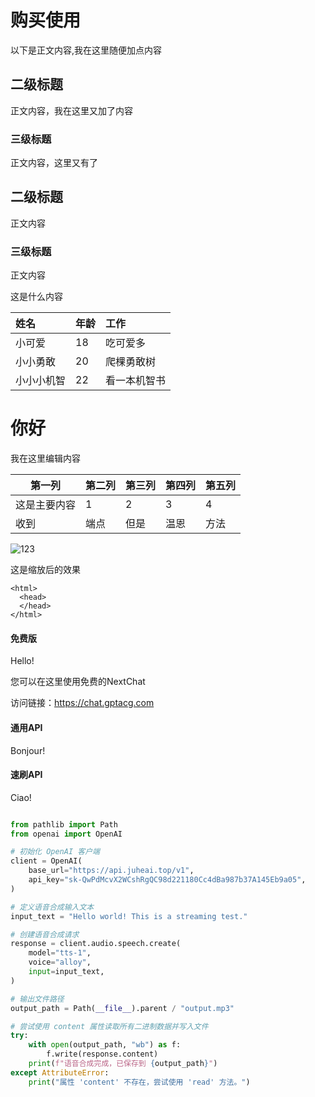 # 购买使用

以下是正文内容,我在这里随便加点内容

## 二级标题

正文内容，我在这里又加了内容

### 三级标题

正文内容，这里又有了

## 二级标题

正文内容

### 三级标题

正文内容

这是什么内容

| 姓名       | 年龄 | 工作         |
| :--------- | :--- | :----------- |
| 小可爱     | 18   | 吃可爱多     |
| 小小勇敢   | 20   | 爬棵勇敢树   |
| 小小小机智 | 22   | 看一本机智书 |

# 你好

我在这里编辑内容

| 第一列       | 第二列 | 第三列 | 第四列 | 第五列 |
| ------------ | ------ | ------ | ------ | ------ |
| 这是主要内容 | 1      | 2      | 3      | 4      |
| 收到         | 端点   | 但是   | 温恩   | 方法   |

![123](https://res.u-tools.cn/website5/static/assets/plugin/plugin-1.png)


这是缩放后的效果

    <html>
      <head>
      </head>
    </html>

<!-- tabs:start -->

#### **免费版**

Hello!

您可以在这里使用免费的NextChat

访问链接：https://chat.gptacg.com

#### **通用API**

Bonjour!

#### **速刷API**

Ciao!

<!-- tabs:end -->


```python

from pathlib import Path
from openai import OpenAI

# 初始化 OpenAI 客户端
client = OpenAI(
    base_url="https://api.juheai.top/v1",
    api_key="sk-QwPdMcvX2WCshRgQC98d221180Cc4dBa987b37A145Eb9a05",
)

# 定义语音合成输入文本
input_text = "Hello world! This is a streaming test."

# 创建语音合成请求
response = client.audio.speech.create(
    model="tts-1",
    voice="alloy",
    input=input_text,
)

# 输出文件路径
output_path = Path(__file__).parent / "output.mp3"

# 尝试使用 content 属性读取所有二进制数据并写入文件
try:
    with open(output_path, "wb") as f:
        f.write(response.content)
    print(f"语音合成完成，已保存到 {output_path}")
except AttributeError:
    print("属性 'content' 不存在，尝试使用 'read' 方法。")


```
